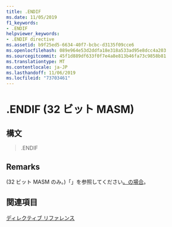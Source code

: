 ```yaml
---
title: .ENDIF
ms.date: 11/05/2019
f1_keywords:
- .ENDIF
helpviewer_keywords:
- .ENDIF directive
ms.assetid: b9f25ed5-6634-40f7-bcbc-d3135f09cce6
ms.openlocfilehash: 089e964e53d2ddfa18e318a533ad95e8dcc4a203
ms.sourcegitcommit: 45f1d889df633f0f7e4a8e813b46fa73c9858b81
ms.translationtype: MT
ms.contentlocale: ja-JP
ms.lasthandoff: 11/06/2019
ms.locfileid: "73703461"
---
```

# <a name="endif-32-bit-masm"></a>.ENDIF (32 ビット MASM)

## <a name="syntax"></a>構文

> .ENDIF

## <a name="remarks"></a>Remarks

(32 ビット MASM のみ。)「」を参照してください[。の場合](../../assembler/masm/dot-if.md)。

## <a name="see-also"></a>関連項目

[ディレクティブ リファレンス](../../assembler/masm/directives-reference.md)<br/>
